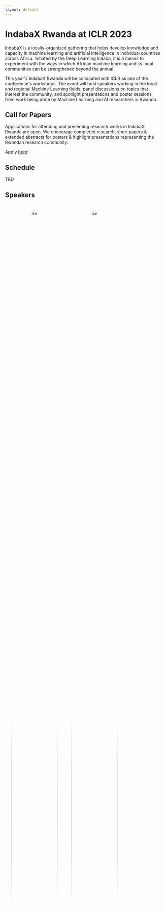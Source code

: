 ```yaml
---
layout: default
---
```

# IndabaX Rwanda at ICLR 2023

 IndabaX is a locally-organized gathering that helps develop knowledge and capacity in machine learning and artificial intelligence in individual countries across Africa. Initiated by the Deep Learning Indaba, it is a means to experiment with the ways in which African machine learning and its local communities can be strengthened beyond the annual. 

 This year's IndabaX Rwanda will be collocated with ICLR as one of the conference's workshops. The event will host speakers working in the local and regional Machine Learning fields, panel discussions on topics that interest the community, and spotlight presentations and poster sessions from work being done by Machine Learning and AI researchers in Rwanda.


## Call for Papers

Applications for attending and presenting research works in IndabaX Rwanda are open. We encourage completed research, short papers & extended abstracts for posters & highlight presentations representing the Rwandan research community.

Apply [here](https://docs.google.com/forms/d/e/1FAIpQLSemBiT28abBTC9H_8Q_YoQzesZtMbrUcaZYAaPudiZHd21hew/viewform)!

## Schedule
TBD

## Speakers
<style>
.speaker {
  display: inline-block;
  width: 30%;
  margin: 20px;
  text-align: center;
}
.speaker img {
  display: block;
  margin: 0 auto;
  width: 100%;
  max-width: 200px;
  border-radius: 50%;
}
.speaker h3 {
  margin: 10px 0 0 0;
}
</style>

<div class="speaker">
  <img src="https://dummyimage.com/200x200/000/fff" alt="Speaker Name">
  <h3>Speaker Name</h3>
</div>
<div class="speaker">
  <img src="https://dummyimage.com/200x200/000/fff" alt="Speaker Name">
  <h3>Speaker Name</h3>
</div>
<div class="speaker">
  <img src="https://dummyimage.com/200x200/000/fff" alt="Speaker Name">
  <h3>Speaker Name</h3>
</div>

<div class="speaker">
  <img src="https://dummyimage.com/200x200/000/fff" alt="Speaker Name">
  <h3>Speaker Name</h3>
</div>
<div class="speaker">
  <img src="https://dummyimage.com/200x200/000/fff" alt="Speaker Name">
  <h3>Speaker Name</h3>
</div>
<div class="speaker">
  <img src="https://dummyimage.com/200x200/000/fff" alt="Speaker Name">
  <h3>Speaker Name</h3>
</div>

<div class="speaker">
  <img src="https://dummyimage.com/200x200/000/fff" alt="Speaker Name">
  <h3>Speaker Name</h3>
</div>
<div class="speaker">
  <img src="https://dummyimage.com/200x200/000/fff" alt="Speaker Name">
  <h3>Speaker Name</h3>
</div>
<div class="speaker">
  <img src="https://dummyimage.com/200x200/000/fff" alt="Speaker Name">
  <h3>Speaker Name</h3>
</div>

## Organizers 
TBD
## Sponsors
TBD
      
## Contact

For questions or information about IndabaX Rwanda, contact us through [Twitter](https://twitter.com/IndabaXRwanda).
